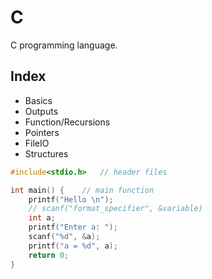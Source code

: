 # C

C programming language.

## Index

- Basics
- Outputs
- Function/Recursions
- Pointers
- FileIO
- Structures

```c
#include<stdio.h>   // header files

int main() {    // main function
    printf("Hello \n");
    // scanf("format_specifier", &variable)
    int a;
    printf("Enter a: ");
    scanf("%d", &a);
    printf("a = %d", a);
    return 0;
}
```
